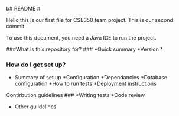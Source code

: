 b# README #

Hello this is our first file for CSE350 team project. 
This is our second commit.

To use this document, you need a Java IDE to run the project. 

###What is this repository for? ### 
*Quick summary
*Version
*

### How do I get set up? ### 
* Summary of set up
*Configuration
*Dependancies
*Database configuration
*How to run tests
*Deployment instructions

Contirbution guidelines ###
*Writing tests
*Code review
* Other guildelines
